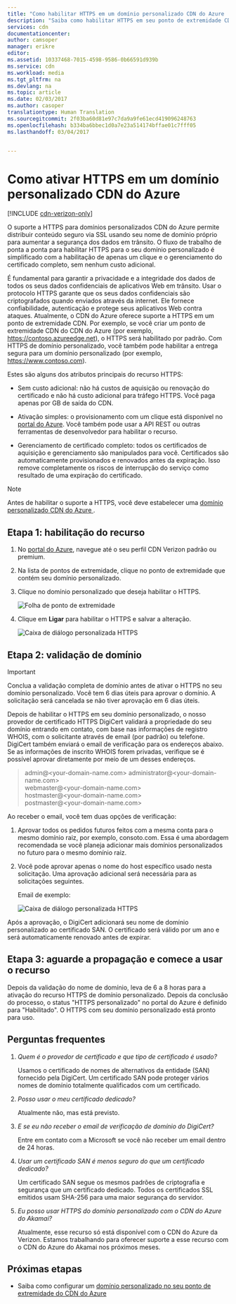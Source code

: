```yaml
---
title: "Como habilitar HTTPS em um domínio personalizado CDN do Azure | Microsoft Docs"
description: "Saiba como habilitar HTTPS em seu ponto de extremidade CDN do Azure com um domínio personalizado."
services: cdn
documentationcenter: 
author: camsoper
manager: erikre
editor: 
ms.assetid: 10337468-7015-4598-9586-0b66591d939b
ms.service: cdn
ms.workload: media
ms.tgt_pltfrm: na
ms.devlang: na
ms.topic: article
ms.date: 02/03/2017
ms.author: casoper
translationtype: Human Translation
ms.sourcegitcommit: 2f03ba60d81e97c7da9a9fe61ecd419096248763
ms.openlocfilehash: b334ba6bbec1d0a7e23a514174bffae01c7fff05
ms.lasthandoff: 03/04/2017


---
```

# <a name="enable-https-on-an-azure-cdn-custom-domain"></a>Como ativar HTTPS em um domínio personalizado CDN do Azure

[!INCLUDE [cdn-verizon-only](../../includes/cdn-verizon-only.md)]

O suporte a HTTPS para domínios personalizados CDN do Azure permite distribuir conteúdo seguro via SSL usando seu nome de domínio próprio para aumentar a segurança dos dados em trânsito. O fluxo de trabalho de ponta a ponta para habilitar HTTPS para o seu domínio personalizado é simplificado com a habilitação de apenas um clique e o gerenciamento do certificado completo, sem nenhum custo adicional.

É fundamental para garantir a privacidade e a integridade dos dados de todos os seus dados confidenciais de aplicativos Web em trânsito. Usar o protocolo HTTPS garante que os seus dados confidenciais são criptografados quando enviados através da internet. Ele fornece confiabilidade, autenticação e protege seus aplicativos Web contra ataques. Atualmente, o CDN do Azure oferece suporte a HTTPS em um ponto de extremidade CDN. Por exemplo, se você criar um ponto de extremidade CDN do CDN do Azure (por exemplo, https://contoso.azureedge.net), o HTTPS será habilitado por padrão. Com HTTPS de domínio personalizado, você também pode habilitar a entrega segura para um domínio personalizado (por exemplo, https://www.contoso.com). 

Estes são alguns dos atributos principais do recurso HTTPS:

- Sem custo adicional: não há custos de aquisição ou renovação do certificado e não há custo adicional para tráfego HTTPS. Você paga apenas por GB de saída do CDN.

- Ativação simples: o provisionamento com um clique está disponível no [portal do Azure](https://portal.azure.com). Você também pode usar a API REST ou outras ferramentas de desenvolvedor para habilitar o recurso.

- Gerenciamento de certificado completo: todos os certificados de aquisição e gerenciamento são manipulados para você. Certificados são automaticamente provisionados e renovados antes da expiração. Isso remove completamente os riscos de interrupção do serviço como resultado de uma expiração do certificado.

>[!NOTE] 
>Antes de habilitar o suporte a HTTPS, você deve estabelecer uma [domínio personalizado CDN do Azure ](./cdn-map-content-to-custom-domain.md).

## <a name="step-1-enabling-the-feature"></a>Etapa 1: habilitação do recurso 

1. No [portal do Azure](https://portal.azure.com), navegue até o seu perfil CDN Verizon padrão ou premium.

2. Na lista de pontos de extremidade, clique no ponto de extremidade que contém seu domínio personalizado.

3. Clique no domínio personalizado que deseja habilitar o HTTPS.

    ![Folha de ponto de extremidade](./media/cdn-custom-ssl/cdn-custom-domain.png)

4. Clique em **Ligar** para habilitar o HTTPS e salvar a alteração.

    ![Caixa de diálogo personalizada HTTPS](./media/cdn-custom-ssl/cdn-enable-custom-ssl.png)


## <a name="step-2-domain-validation"></a>Etapa 2: validação de domínio

>[!IMPORTANT] 
>Conclua a validação completa de domínio antes de ativar o HTTPS no seu domínio personalizado. Você tem 6 dias úteis para aprovar o domínio. A solicitação será cancelada se não tiver aprovação em 6 dias úteis.  

Depois de habilitar o HTTPS em seu domínio personalizado, o nosso provedor de certificado HTTPS DigiCert validará a propriedade do seu domínio entrando em contato, com base nas informações de registro WHOIS, com o solicitante através de email (por padrão) ou telefone. DigiCert também enviará o email de verificação para os endereços abaixo. Se as informações de inscrito WHOIS forem privadas, verifique se é possível aprovar diretamente por meio de um desses endereços.

>admin@<your-domain-name.com> administrator@<your-domain-name.com>  
>webmaster@<your-domain-name.com>  
>hostmaster@<your-domain-name.com>  
>postmaster@<your-domain-name.com>


Ao receber o email, você tem duas opções de verificação:

1. Aprovar todos os pedidos futuros feitos com a mesma conta para o mesmo domínio raiz, por exemplo, consoto.com. Essa é uma abordagem recomendada se você planeja adicionar mais domínios personalizados no futuro para o mesmo domínio raiz.
 
2. Você pode aprovar apenas o nome do host específico usado nesta solicitação. Uma aprovação adicional será necessária para as solicitações seguintes.

    Email de exemplo:
    
    ![Caixa de diálogo personalizada HTTPS](./media/cdn-custom-ssl/domain-validation-email-example.png)

Após a aprovação, o DigiCert adicionará seu nome de domínio personalizado ao certificado SAN. O certificado será válido por um ano e será automaticamente renovado antes de expirar.

## <a name="step-3-wait-for-the-propagation-then-start-using-your-feature"></a>Etapa 3: aguarde a propagação e comece a usar o recurso

Depois da validação do nome de domínio, leva de 6 a 8 horas para a ativação do recurso HTTPS de domínio personalizado. Depois da conclusão do processo, o status "HTTPS personalizado" no portal do Azure é definido para "Habilitado". O HTTPS com seu domínio personalizado está pronto para uso.

## <a name="frequently-asked-questions"></a>Perguntas frequentes

1. *Quem é o provedor de certificado e que tipo de certificado é usado?*

    Usamos o certificado de nomes de alternativos da entidade (SAN) fornecido pela DigiCert. Um certificado SAN pode proteger vários nomes de domínio totalmente qualificados com um certificado.

2. *Posso usar o meu certificado dedicado?*
    
    Atualmente não, mas está previsto.

3. *E se eu não receber o email de verificação de domínio do DigiCert?*

    Entre em contato com a Microsoft se você não receber um email dentro de 24 horas.

4. *Usar um certificado SAN é menos seguro do que um certificado dedicado?*
    
    Um certificado SAN segue os mesmos padrões de criptografia e segurança que um certificado dedicado. Todos os certificados SSL emitidos usam SHA-256 para uma maior segurança do servidor.

5. *Eu posso usar HTTPS do domínio personalizado com o CDN do Azure do Akamai?*

    Atualmente, esse recurso só está disponível com o CDN do Azure da Verizon. Estamos trabalhando para oferecer suporte a esse recurso com o CDN do Azure do Akamai nos próximos meses.


## <a name="next-steps"></a>Próximas etapas

- Saiba como configurar um [domínio personalizado no seu ponto de extremidade do CDN do Azure](./cdn-map-content-to-custom-domain.md)



